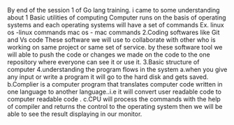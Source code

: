 By end of the session 1 of Go lang training. 
i came to some understanding about 
	1	Basic utilities of computing 
Computer runs on the basis of operating systems and each operating systems will have a set of commands 
 Ex. linux os -linux commands
	mac os - mac commands
2.Coding softwares like Git and Vs code 
  These software we will use to collaborate with other who is working on same project or same set of service. by these software tool we will able to push the code or changes we made on the code to the one repository where everyone can see it or use it.
3.Basic structure of computer 
4.understanding the program flows in the system
	a.when you give any input or write a program it will go to the hard disk and gets saved.
	b.Complier is a computer program that translates computer code written in one language to another language..i.e it will convert user readable code to computer readable code .
	c.CPU will process the commands with the help of compiler and returns the control to the operating system then we will be able to see the result displaying in our monitor.

